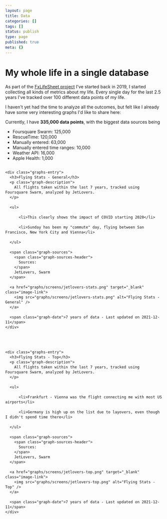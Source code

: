 ```yaml
---
layout: page
title: Data
categories: []
tags: []
status: publish
type: page
published: true
meta: {}
---
```


<h1>My whole life in a single database</h1>

As part of the [FxLifeSheet project](https://github.com/KrauseFx/FxLifeSheet) I've started back in 2019, I started collecting all kinds of metrics about my life.
Every single day for the last 2.5 years I've tracked over 100 different data points of my life.

I haven't yet had the time to analyze all the outcomes, but felt like I already have some very interesting graphs I'd like to share here:

Currently, I have <b>335,000 data points</b>, with the biggest data sources being

- Foursquare Swarm: 125,000
- RescueTime: 120,000
- Manually entered: 63,000
- Manually entered time ranges: 10,000
- Weather API: 16,000
- Apple Health: 1,000

<div id="graphs-container">
  
    
    

    <div class="graphs-entry">
      <h3>Flying Stats - General</h3>
      <p class="graph-description">
        All flights taken within the last 7 years, tracked using Foursquare Swarm, analyzed by JetLovers.
      </p>

      <ul>
        
          <li>This clearly shows the impact of COVID starting 2020</li>
        
          <li>Sunday has been my "commute" day, flying between San Francisco, New York City and Vienna</li>
        
      </ul>

      <span class="graph-sources">
        <span class="graph-sources-header">
          Sources: 
        </span>
        JetLovers, Swarm
      </span>

      <a href="graphs/screens/jetlovers-stats.png" target="_blank" class="image-link">
        <img src="graphs/screens/jetlovers-stats.png" alt="Flying Stats - General" />
      </a>

      <span class="graph-date">7 years of data - Last updated on 2021-12-11</span>
    </div>
  
    
    

    <div class="graphs-entry">
      <h3>Flying Stats - Top</h3>
      <p class="graph-description">
        All flights taken within the last 7 years, tracked using Foursquare Swarm, analyzed by JetLovers.
      </p>

      <ul>
        
          <li>Frankfurt - Vienna was the flight connecting me with most US airports</li>
        
          <li>Germany is high up on the list due to layovers, even though I didn't spend time there</li>
        
      </ul>

      <span class="graph-sources">
        <span class="graph-sources-header">
          Sources: 
        </span>
        JetLovers, Swarm
      </span>

      <a href="graphs/screens/jetlovers-top.png" target="_blank" class="image-link">
        <img src="graphs/screens/jetlovers-top.png" alt="Flying Stats - Top" />
      </a>

      <span class="graph-date">7 years of data - Last updated on 2021-12-11</span>
    </div>
  
</div>

<style type="text/css">
  #graphs-container {
    display: flex;
    flex-wrap: wrap;
    justify-content: space-around;
  }
  .graphs-entry {
    max-width: 470px;
    margin: 10px;
    border: 2px solid #e4e7ef;
    border-radius: 9px;
    padding: 20px;
  }
  .graphs-entry > ul > li {
    color: #555;
  }
  .graphs-entry > h3 {
    font-size: 140%;
  }
  .graph-description {
    color: #555;
  }
  .graph-sources-header {
    color: #555;
    font-weight: bold;
  }
  .graph-sources {
    color: #777;
  }
  .graph-date {
    float: right;
    color: #777;
    margin-top: 10px;
    font-size: 75%;
    margin-bottom: -10px;
  }
  .image-link > img {
    padding-top: 10px;
  }
</style>